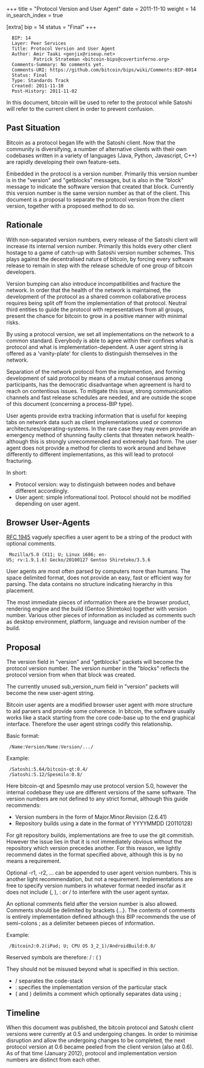 +++
title = "Protocol Version and User Agent"
date = 2011-11-10
weight = 14
in_search_index = true

[extra]
bip = 14
status = "Final"
+++

      BIP: 14
      Layer: Peer Services
      Title: Protocol Version and User Agent
      Author: Amir Taaki <genjix@riseup.net>
              Patrick Strateman <bitcoin-bips@covertinferno.org>
      Comments-Summary: No comments yet.
      Comments-URI: https://github.com/bitcoin/bips/wiki/Comments:BIP-0014
      Status: Final
      Type: Standards Track
      Created: 2011-11-10
      Post-History: 2011-11-02

In this document, bitcoin will be used to refer to the protocol while
Satoshi will refer to the current client in order to prevent confusion.

## Past Situation

Bitcoin as a protocol began life with the Satoshi client. Now that the
community is diversifying, a number of alternative clients with their
own codebases written in a variety of languages (Java, Python,
Javascript, C++) are rapidly developing their own feature-sets.

Embedded in the protocol is a version number. Primarily this version
number is in the "version" and "getblocks" messages, but is also in the
"block" message to indicate the software version that created that
block. Currently this version number is the same version number as that
of the client. This document is a proposal to separate the protocol
version from the client version, together with a proposed method to do
so.

## Rationale

With non-separated version numbers, every release of the Satoshi client
will increase its internal version number. Primarily this holds every
other client hostage to a game of catch-up with Satoshi version number
schemes. This plays against the decentralised nature of bitcoin, by
forcing every software release to remain in step with the release
schedule of one group of bitcoin developers.

Version bumping can also introduce incompatibilities and fracture the
network. In order that the health of the network is maintained, the
development of the protocol as a shared common collaborative process
requires being split off from the implementation of that protocol.
Neutral third entities to guide the protocol with representatives from
all groups, present the chance for bitcoin to grow in a positive manner
with minimal risks.

By using a protocol version, we set all implementations on the network
to a common standard. Everybody is able to agree within their confines
what is protocol and what is implementation-dependent. A user agent
string is offered as a 'vanity-plate' for clients to distinguish
themselves in the network.

Separation of the network protocol from the implemention, and forming
development of said protocol by means of a mutual consensus among
participants, has the democratic disadvantage when agreement is hard to
reach on contentious issues. To mitigate this issue, strong
communication channels and fast release schedules are needed, and are
outside the scope of this document (concerning a process-BIP type).

User agents provide extra tracking information that is useful for
keeping tabs on network data such as client implementations used or
common architectures/operating-systems. In the rare case they may even
provide an emergency method of shunning faulty clients that threaten
network health- although this is strongly unrecommended and extremely
bad form. The user agent does not provide a method for clients to work
around and behave differently to different implementations, as this will
lead to protocol fracturing.

In short:

-   Protocol version: way to distinguish between nodes and behave
    different accordingly.
-   User agent: simple informational tool. Protocol should not be
    modified depending on user agent.

## Browser User-Agents

[RFC 1945](http://tools.ietf.org/html/rfc1945) vaguely specifies a user
agent to be a string of the product with optional comments.

` Mozilla/5.0 (X11; U; Linux i686; en-US; rv:1.9.1.6) Gecko/20100127 Gentoo Shiretoko/3.5.6`

User agents are most often parsed by computers more than humans. The
space delimited format, does not provide an easy, fast or efficient way
for parsing. The data contains no structure indicating hierarchy in this
placement.

The most immediate pieces of information there are the browser product,
rendering engine and the build (Gentoo Shiretoko) together with version
number. Various other pieces of information as included as comments such
as desktop environment, platform, language and revision number of the
build.

## Proposal

The version field in "version" and "getblocks" packets will become the
protocol version number. The version number in the "blocks" reflects the
protocol version from when that block was created.

The currently unused sub\_version\_num field in "version" packets will
become the new user-agent string.

Bitcoin user agents are a modified browser user agent with more
structure to aid parsers and provide some coherence. In bitcoin, the
software usually works like a stack starting from the core code-base up
to the end graphical interface. Therefore the user agent strings codify
this relationship.

Basic format:

` /Name:Version/Name:Version/.../`

Example:

` /Satoshi:5.64/bitcoin-qt:0.4/`  
` /Satoshi:5.12/Spesmilo:0.8/`

Here bitcoin-qt and Spesmilo may use protocol version 5.0, however the
internal codebase they use are different versions of the same software.
The version numbers are not defined to any strict format, although this
guide recommends:

-   Version numbers in the form of Major.Minor.Revision (2.6.41)
-   Repository builds using a date in the format of YYYYMMDD (20110128)

For git repository builds, implementations are free to use the git
commitish. However the issue lies in that it is not immediately obvious
without the repository which version precedes another. For this reason,
we lightly recommend dates in the format specified above, although this
is by no means a requirement.

Optional -r1, -r2, ... can be appended to user agent version numbers.
This is another light recommendation, but not a requirement.
Implementations are free to specify version numbers in whatever format
needed insofar as it does not include (, ), : or / to interfere with the
user agent syntax.

An optional comments field after the version number is also allowed.
Comments should be delimited by brackets (...). The contents of comments
is entirely implementation defined although this BIP recommends the use
of semi-colons ; as a delimiter between pieces of information.

Example:

` /BitcoinJ:0.2(iPad; U; CPU OS 3_2_1)/AndroidBuild:0.8/`

Reserved symbols are therefore: / : ( )

They should not be misused beyond what is specified in this section.

-   / separates the code-stack
-   : specifies the implementation version of the particular stack
-   ( and ) delimits a comment which optionally separates data using ;

## Timeline

When this document was published, the bitcoin protocol and Satoshi
client versions were currently at 0.5 and undergoing changes. In order
to minimise disruption and allow the undergoing changes to be completed,
the next protocol version at 0.6 became peeled from the client version
(also at 0.6). As of that time (January 2012), protocol and
implementation version numbers are distinct from each other.
